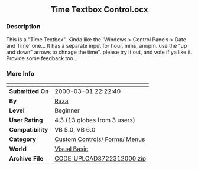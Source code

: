 ﻿<div align="center">

## Time Textbox Control\.ocx


</div>

### Description

This is a "Time Textbox". Kinda like the 'Windows > Control Panels > Date and Time' one... It has a separate input for hour, mins, am\pm. use the "up and down" arrows to chnage the time"..please try it out, and vote if ya like it. Provide some feedback too...
 
### More Info
 


<span>             |<span>
---                |---
**Submitted On**   |2000-03-01 22:22:40
**By**             |[Raza](https://github.com/Planet-Source-Code/PSCIndex/blob/master/ByAuthor/raza.md)
**Level**          |Beginner
**User Rating**    |4.3 (13 globes from 3 users)
**Compatibility**  |VB 5\.0, VB 6\.0
**Category**       |[Custom Controls/ Forms/  Menus](https://github.com/Planet-Source-Code/PSCIndex/blob/master/ByCategory/custom-controls-forms-menus__1-4.md)
**World**          |[Visual Basic](https://github.com/Planet-Source-Code/PSCIndex/blob/master/ByWorld/visual-basic.md)
**Archive File**   |[CODE\_UPLOAD3722312000\.zip](https://github.com/Planet-Source-Code/raza-time-textbox-control-ocx__1-6359/archive/master.zip)








